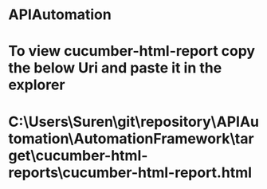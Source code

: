 # APIAutomation
# To view cucumber-html-report copy the below Uri and paste it in the explorer
# C:\Users\Suren\git\repository\APIAutomation\AutomationFramework\target\cucumber-html-reports\cucumber-html-report.html
